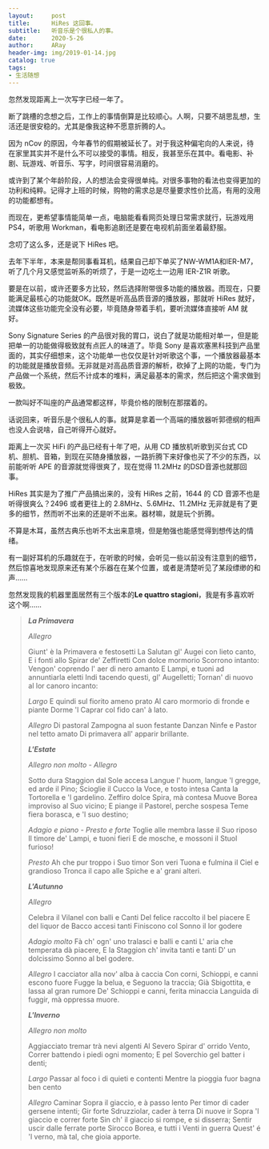 ```yaml
---
layout:     post
title:      HiRes 这回事。
subtitle:   听音乐是个很私人的事。
date:       2020-5-26
author:     ARay
header-img: img/2019-01-14.jpg
catalog: true
tags:
- 生活随想
---
```


忽然发现距离上一次写字已经一年了。

断了跳槽的念想之后，工作上的事情倒算是比较顺心。人啊，只要不胡思乱想，生活还是很安稳的。尤其是像我这种不愿意折腾的人。

因为 nCov 的原因，今年春节的假期被延长了。对于我这种偏宅向的人来说，待在家里其实并不是什么不可以接受的事情。相反，我甚至乐在其中。看电影、补剧、玩游戏、听音乐、写字，时间很容易消磨的。

或许到了某个年龄阶段，人的想法会变得很单纯。对很多事物的看法也变得更加的功利和纯粹。记得才上班的时候，购物的需求总是尽量要求性价比高，有用的没用的功能都想有。

而现在，更希望事情能简单一点，电脑能看看网页处理日常需求就行，玩游戏用 PS4，听歌用 Workman，看电影追剧还是要在电视机前面坐着最舒服。

念叨了这么多，还是说下 HiRes 吧。

去年下半年，本来是帮同事看耳机，结果自己却下单买了NW-WM1A和IER-M7，听了几个月又感觉监听系的听烦了，于是一边吃土一边用 IER-Z1R 听歌。

要是在以前，或许还要多方比较，然后选择附带很多功能的播放器。而现在，只要能满足最核心的功能就OK。既然是听高品质音源的播放器，那就听 HiRes 就好，流媒体这些功能完全没有必要，毕竟随身带着手机，要听流媒体直接听 AM 就好。

Sony Signature Series 的产品很对我的胃口，说白了就是功能相对单一，但是能把单一的功能做得极致就有点匠人的味道了。毕竟 Sony 是喜欢塞黑科技到产品里面的，其实仔细想来，这个功能单一也仅仅是针对听歌这个事，一个播放器最基本的功能就是播放音频。无非就是对高品质音源的解析，砍掉了上网的功能，专门为产品做一个系统，然后不计成本的堆料，满足最基本的需求，然后把这个需求做到极致。

一款叫好不叫座的产品通常都这样，毕竟价格的限制在那摆着的。

话说回来，听音乐是个很私人的事。就算是拿着一个高端的播放器听郭德纲的相声也没人会说啥，自己听得开心就好。

距离上一次买 HiFi 的产品已经有十年了吧，从用 CD 播放机听歌到买台式 CD机、胆机、音箱，到现在买随身播放器，一路折腾下来好像也买了不少的东西，以前能听听 APE 的音源就觉得很爽了，现在觉得 11.2MHz 的DSD音源也就那回事。

HiRes 其实是为了推广产品搞出来的，没有 HiRes 之前，1644 的 CD 音源不也是听得很爽么？2496 或者更往上的 2.8MHz、5.6MHz、11.2MHz 无非就是有了更多的细节，然而听不出来的还是听不出来。器材嘛，就是玩个折腾。

不算是木耳，虽然古典乐也听不太出来意境，但是勉强也能感觉得到想传达的情绪。

有一副好耳机的乐趣就在于，在听歌的时候，会听见一些以前没有注意到的细节，然后惊喜地发现原来还有某个乐器在在某个位置，或者是清楚听见了某段缥缈的和声……

忽然发现我的机器里面居然有三个版本的**Le quattro stagioni**，我是有多喜欢听这个啊……

> ***La Primavera***
>
> *Allegro*
>
> Giunt' è la Primavera e festosetti
> La Salutan gl' Augei con lieto canto,
> E i fonti allo Spirar de' Zeffiretti
> Con dolce mormorio Scorrono intanto:
> Vengon' coprendo l' aer di nero amanto
> E Lampi, e tuoni ad annuntiarla eletti
> Indi tacendo questi, gl' Augelletti;
> Tornan' di nuovo al lor canoro incanto:
>
> *Largo*
> E quindi sul fiorito ameno prato
> Al caro mormorio di fronde e piante
> Dorme 'l Caprar col fido can' à lato.
>
> *Allegro*
> Di pastoral Zampogna al suon festante
> Danzan Ninfe e Pastor nel tetto amato
> Di primavera all' apparir brillante.
>
> ***L'Estate***
>
> *Allegro non molto - Allegro*
>
> Sotto dura Staggion dal Sole accesa
> Langue l' huom, langue 'l gregge, ed arde il Pino;
> Scioglie il Cucco la Voce, e tosto intesa
> Canta la Tortorella e 'l gardelino.
> Zeffiro dolce Spira, mà contesa
> Muove Borea improviso al Suo vicino;
> E piange il Pastorel, perche sospesa
> Teme fiera borasca, e 'l suo destino;
>
> *Adagio e piano - Presto e forte*
> Toglie alle membra lasse il Suo riposo
> Il timore de' Lampi, e tuoni fieri
> E de mosche, e mossoni il Stuol furioso!
>
> *Presto*
> Ah che pur troppo i Suo timor Son veri
> Tuona e fulmina il Ciel e grandioso
> Tronca il capo alle Spiche e a' grani alteri.
>
> ***L'Autunno***
>
> *Allegro*
>
> Celebra il Vilanel con balli e Canti
> Del felice raccolto il bel piacere
> E del liquor de Bacco accesi tanti
> Finiscono col Sonno il lor godere
>
> *Adagio molto*
> Fà ch' ogn' uno tralasci e balli e canti
> L' aria che temperata dà piacere,
> E la Staggion ch' invita tanti e tanti
> D' un dolcissimo Sonno al bel godere.
>
> *Allegro*
> I cacciator alla nov' alba à caccia
> Con corni, Schioppi, e canni escono fuore
> Fugge la belua, e Seguono la traccia;
> Già Sbigottita, e lassa al gran rumore
> De' Schioppi e canni, ferita minaccia
> Languida di fuggir, mà oppressa muore.
>
> ***L'Inverno***
>
> *Allegro non molto*
>
> Aggiacciato tremar trà nevi algenti
> Al Severo Spirar d' orrido Vento,
> Correr battendo i piedi ogni momento;
> E pel Soverchio gel batter i denti;
>
> *Largo*
> Passar al foco i di quieti e contenti
> Mentre la pioggia fuor bagna ben cento
>
> *Allegro*
> Caminar Sopra il giaccio, e à passo lento
> Per timor di cader gersene intenti;
> Gir forte Sdruzziolar, cader à terra
> Di nuove ir Sopra 'l giaccio e correr forte
> Sin ch' il giaccio si rompe, e si disserra;
> Sentir uscir dalle ferrate porte
> Sirocco Borea, e tutti i Venti in guerra
> Quest' é 'l verno, mà tal, che gioia apporte.

